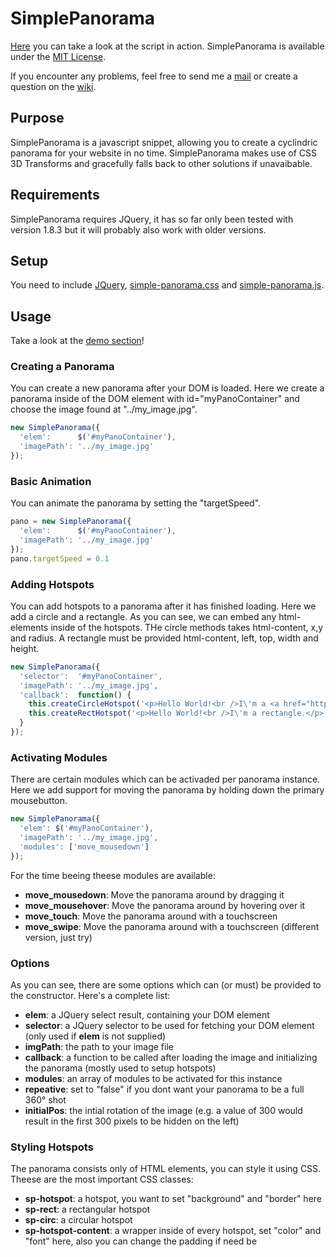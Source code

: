 # SimplePanorama

[Here](http://tilow.github.com/SimplePanorama/) you can take a look at the script in action.
SimplePanorama is available under the [MIT License](https://github.com/TiloW/SimplePanorama/blob/master/LICENSE).

If you encounter any problems, feel free to send me a [mail](mailto:tilo@wiedera.de)
or create a question on the [wiki](https://github.com/TiloW/SimplePanorama/wiki).
## Purpose

SimplePanorama is a javascript snippet, allowing you to create a cyclindric panorama for your website in no time.
SimplePanorama makes use of CSS 3D Transforms and gracefully falls back to other solutions if unavaibable.

## Requirements

SimplePanorama requires JQuery, it has so far only been tested with version 1.8.3 but it will probably also work with older versions.

## Setup

You need to include [JQuery](http://jquery.com/download/), [simple-panorama.css](https://github.com/TiloW/SimplePanorama/blob/master/public/simple-panorama.css) and [simple-panorama.js](https://github.com/TiloW/SimplePanorama/blob/master/public/simple-panorama.js).

## Usage

Take a look at the [demo section](https://github.com/TiloW/SimplePanorama/tree/master/public/demos)!

### Creating a Panorama
You can create a new panorama after your DOM is loaded.
Here we create a panorama inside of the DOM element with id="myPanoContainer" and choose the image found at "../my_image.jpg".
```javascript
new SimplePanorama({
  'elem':      $('#myPanoContainer'), 
  'imagePath': '../my_image.jpg'
});
```
	
### Basic Animation
You can animate the panorama by setting the "targetSpeed".
```javascript
pano = new SimplePanorama({
  'elem':      $('#myPanoContainer'), 
  'imagePath': '../my_image.jpg'
});
pano.targetSpeed = 0.1
```

### Adding Hotspots
You can add hotspots to a panorama after it has finished loading.
Here we add a circle and a rectangle.
As you can see, we can embed any html-elements inside of the hotspots.
THe circle methods takes html-content, x,y and radius. A rectangle must be provided html-content, left, top, width and height.
```javascript
new SimplePanorama({
  'selector':  '#myPanoContainer', 
  'imagePath': '../my_image.jpg', 
  'callback':  function() {
    this.createCircleHotspot('<p>Hello World!<br />I\'m a <a href="http://de.wikipedia.org/wiki/Circle">circle</a>.</p>', 300, 250, 200);
    this.createRectHotspot('<p>Hello World!<br />I\'m a rectangle.</p>', 750, 150, 200, 200);
  }
});
```	

### Activating Modules
There are certain modules which can be activaded per panorama instance.
Here we add support for moving the panorama by holding down the primary mousebutton.
```javascript
new SimplePanorama({
  'elem': $('#myPanoContainer'), 
  'imagePath': '../my_image.jpg', 
  'modules': ['move_mousedown']
});
```	
For the time beeing theese modules are available:
- **move_mousedown**: Move the panorama around by dragging it
- **move_mousehover**: Move the panorama around by hovering over it
- **move_touch**: Move the panorama around with a touchscreen
- **move_swipe**: Move the panorama around with a touchscreen (different version, just try)

### Options
As you can see, there are some options which can (or must) be provided to the constructor. Here's a complete list:
- **elem**: a JQuery select result, containing your DOM element
- **selector**: a JQuery selector to be used for fetching your DOM element (only used if **elem** is not supplied)
- **imgPath**: the path to your image file
- **callback**: a function to be called after loading the image and initializing the panorama (mostly used to setup hotspots)
- **modules**: an array of modules to be activated for this instance
- **repeative**: set to "false" if you dont want your panorama to be a full 360° shot
- **initialPos**: the intial rotation of the image (e.g. a value of 300 would result in the first 300 pixels to be hidden on the left)

### Styling Hotspots
The panorama consists only of HTML elements, you can style it using CSS.
Theese are the most important CSS classes:
- **sp-hotspot**: a hotspot, you want to set "background" and "border" here
- **sp-rect**: a rectangular hotspot
- **sp-circ**: a circular hotspot
- **sp-hotspot-content**: a wrapper inside of every hotspot, set "color" and "font" here, also you can change the padding if need be

